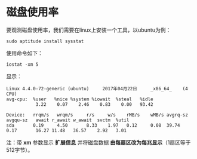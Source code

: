 磁盘使用率
==============================================================
要观测磁盘使用率，我们需要在linux上安装一个工具，以ubuntu为例：
```shell
sudo aptitude install sysstat
```
使用命令如下：
```shell
iostat -xm 5
```
显示：
```
Linux 4.4.0-72-generic (ubuntu) 	2017年04月22日 	_x86_64_	(4 CPU)
avg-cpu:  %user   %nice %system %iowait  %steal   %idle
           3.22    0.07    2.46    0.83    0.00   93.42

Device:   rrqm/s   wrqm/s     r/s     w/s    rMB/s    wMB/s avgrq-sz avgqu-sz   await r_await w_await  svctm  %util
sda       0.19     4.50       8.33    1.97   0.12     0.08  39.74    0.17       16.27 11.48   36.57    2.92   3.01
```
注：带 **xm** 参数显示 **扩展信息** 并将磁盘数据 **由每扇区改为每兆显示**（1扇区等于512字节）。
